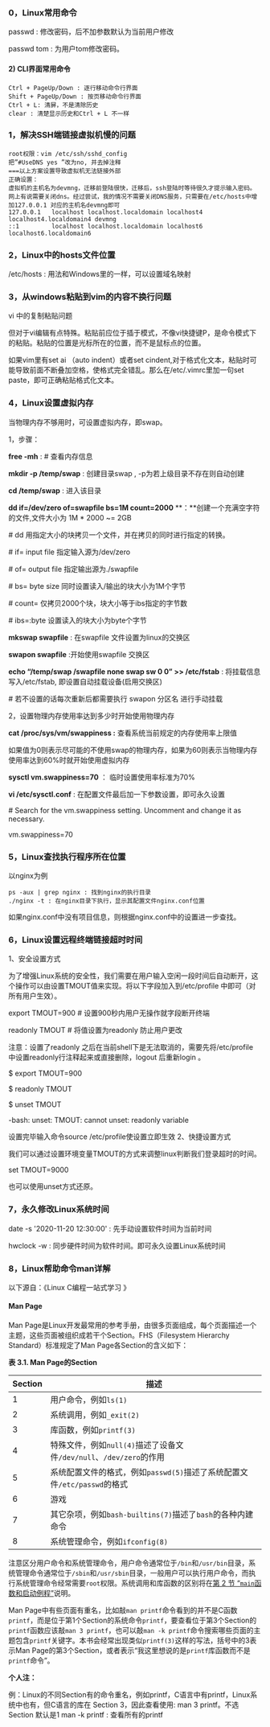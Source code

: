 ### 0，Linux常用命令

passwd : 修改密码，后不加参数默认为当前用户修改

passwd tom : 为用户tom修改密码。

#### 2) CLI界面常用命令

```shell
Ctrl + PageUp/Down : 逐行移动命令行界面
Shift + PageUp/Down : 按页移动命令行界面
Ctrl + L: 清屏，不是清除历史
clear : 清楚显示历史和Ctrl + L 不一样
```

### 1，解决SSH端链接虚拟机慢的问题

```
root权限：vim /etc/ssh/sshd_config
把”#UseDNS yes ”改为no, 并去掉注释
===以上方案设置导致虚拟机无法链接外部
正确设置：
虚拟机的主机名为devmng，迁移前登陆很快，迁移后，ssh登陆时等待很久才提示输入密码。
网上有说需要关闭dns。经过尝试，我的情况不需要关闭DNS服务，只需要在/etc/hosts中增加127.0.0.1 对应的主机名devmng即可
127.0.0.1   localhost localhost.localdomain localhost4 localhost4.localdomain4 devmng
::1         localhost localhost.localdomain localhost6 localhost6.localdomain6
```

### 2，Linux中的hosts文件位置

  /etc/hosts : 用法和Windows里的一样，可以设置域名映射

 

### 3，从windows粘贴到vim的内容不换行问题

vi 中的复制粘贴问题

但对于vi编辑有点特殊。粘贴前应位于插于模式，不像vi快捷键P，是命令模式下的粘贴。粘贴的位置是光标所在的位置，而不是鼠标点的位置。

如果vim里有set ai （auto indent）或者set cindent,对于格式化文本，粘贴时可能导致前面不断叠加空格，使格式完全错乱。那么在/etc/.vimrc里加一句set paste，即可正确粘贴格式化文本。

 

### 4，Linux设置虚拟内存

当物理内存不够用时，可设置虚拟内存，即swap。

1，步骤：

**free -mh** : # 查看内存信息

**mkdir -p /temp/swap** : 创建目录swap , -p为若上级目录不存在则自动创建

**cd /temp/swap** : 进入该目录

**dd if=/dev/zero of=swapfile bs=1M count=2000** **：**创建一个充满空字符的文件,文件大小为 1M * 2000 ~= 2GB

 \# dd     用指定大小的块拷贝一个文件，并在拷贝的同时进行指定的转换。

 \# if=    input file 指定输入源为/dev/zero

 \# of=    output file 指定输出源为./swapfile 

 \# bs=    byte size 同时设置读入/输出的块大小为1M个字节

 \# count=   仅拷贝2000个块，块大小等于ibs指定的字节数 

 \# ibs=:byte 设置读入的块大小为byte个字节

**mkswap swapfile** : 在swapfile 文件设置为linux的交换区

**swapon swapfile** :开始使用swapfile 交换区

**echo “/temp/swap /swapfile none swap sw 0 0” >> /etc/fstab** : 将挂载信息写入/etc/fstab, 即设置自动挂载设备(启用交换区)

 \# 若不设置的话每次重新后都需要执行 swapon 分区名 进行手动挂载

2，设置物理内存使用率达到多少时开始使用物理内存

**cat /proc/sys/vm/swappiness :** 查看系统当前规定的内存使用率上限值

如果值为0则表示尽可能的不使用swap的物理内存，如果为60则表示当物理内存使用率达到60%时就开始使用虚拟内存

**sysctl vm.swappiness=70** ： 临时设置使用率标准为70%

**vi /etc/sysctl.conf** : 在配置文件最后加一下参数设置，即可永久设置

\# Search for the vm.swappiness setting. Uncomment and change it as necessary.

vm.swappiness=70

###  5，Linux查找执行程序所在位置

以nginx为例

```shell
ps -aux | grep nginx : 找到nginx的执行目录
./nginx -t : 在nginx目录下执行，显示其配置文件nginx.conf位置
```

如果nginx.conf中没有项目信息，则根据nginx.conf中的设置进一步查找。

 

### 6，Linux设置远程终端链接超时时间

1、安全设置方式

为了增强Linux系统的安全性，我们需要在用户输入空闲一段时间后自动断开，这个操作可以由设置TMOUT值来实现。将以下字段加入到/etc/profile 中即可（对所有用户生效）。

export TMOUT=900 # 设置900秒内用户无操作就字段断开终端

readonly TMOUT # 将值设置为readonly 防止用户更改

注意：设置了readonly 之后在当前shell下是无法取消的，需要先将/etc/profile 中设置readonly行注释起来或直接删除，logout 后重新login 。

$ export TMOUT=900

$ readonly TMOUT

$ unset TMOUT

-bash: unset: TMOUT: cannot unset: readonly variable

设置完毕输入命令source /etc/profile使设置立即生效
2、快捷设置方式

我们可以通过设置环境变量TMOUT的方式来调整linux判断我们登录超时的时间。

set TMOUT=9000

也可以使用unset方式还原。

###  7，永久修改Linux系统时间

date -s  '2020-11-20 12:30:00' : 先手动设置软件时间为当前时间

hwclock -w : 同步硬件时间为软件时间。即可永久设置Linux系统时间

###  8，Linux帮助命令man详解

以下源自：《Linux C编程一站式学习 》

#### Man Page

Man Page是Linux开发最常用的参考手册，由很多页面组成，每个页面描述一个主题，这些页面被组织成若干个Section。FHS（Filesystem Hierarchy Standard）标准规定了Man Page各Section的含义如下：

**表 3.1. Man Page的Section**

| Section | 描述                                                         |
| ------- | ------------------------------------------------------------ |
| 1       | 用户命令，例如`ls(1)`                                        |
| 2       | 系统调用，例如`_exit(2)`                                     |
| 3       | 库函数，例如`printf(3)`                                      |
| 4       | 特殊文件，例如`null(4)`描述了设备文件`/dev/null`、`/dev/zero`的作用 |
| 5       | 系统配置文件的格式，例如`passwd(5)`描述了系统配置文件`/etc/passwd`的格式 |
| 6       | 游戏                                                         |
| 7       | 其它杂项，例如`bash-builtins(7)`描述了`bash`的各种内建命令   |
| 8       | 系统管理命令，例如`ifconfig(8)`                              |

注意区分用户命令和系统管理命令，用户命令通常位于`/bin`和`/usr/bin`目录，系统管理命令通常位于`/sbin`和`/usr/sbin`目录，一般用户可以执行用户命令，而执行系统管理命令经常需要`root`权限。系统调用和库函数的区别将在[第 2 节 “`main`函数和启动例程”](https://akaedu.github.io/book/ch19s02.html#asmc.main)说明。

Man Page中有些页面有重名，比如敲`man printf`命令看到的并不是C函数`printf`，而是位于第1个Section的系统命令`printf`，要查看位于第3个Section的`printf`函数应该敲`man 3 printf`，也可以敲`man -k printf`命令搜索哪些页面的主题包含`printf`关键字。本书会经常出现类似`printf(3)`这样的写法，括号中的3表示Man Page的第3个Section，或者表示“我这里想说的是`printf`库函数而不是`printf`命令”。

 **个人注：**

例：Linux的不同Section有的命令重名，例如printf，C语言中有printf，Linux系统中也有，但C语言的库在 Section 3，因此查看使用: man  3 printf。不选Section 默认是1
man  -k printf  : 查看所有的printf

 

 

 

